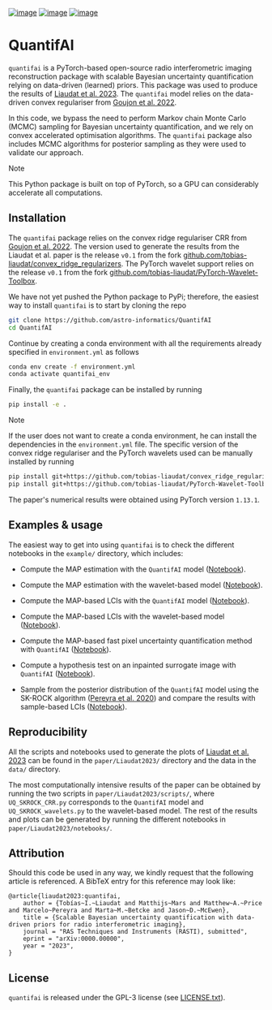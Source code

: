 [![image](https://img.shields.io/badge/GitHub-quantifai-brightgreen.svg?style=flat)](https://github.com/astro-informatics/quantifai) [![image](https://img.shields.io/badge/License-GPL-blue.svg?style=flat)](https://github.com/astro-informatics/quantifai/blob/main/LICENSE.txt) [![image](https://img.shields.io/badge/arXiv-0000.00000-red.svg?style=flat)]( https://arxiv.org/abs/0000.00000)  


# QuantifAI

`quantifai` is a PyTorch-based open-source radio interferometric imaging reconstruction package with scalable Bayesian uncertainty quantification relying on data-driven (learned) priors. This package was used to produce the results of [Liaudat et al. 2023](https://arxiv.org/abs/0000.00000). The `quantifai` model relies on the data-driven convex regulariser from [Goujon et al. 2022](https://arxiv.org/abs/2211.12461).

In this code, we bypass the need to perform Markov chain Monte Carlo (MCMC) sampling for Bayesian uncertainty quantification, and we rely on convex accelerated optimisation algorithms. The `quantifai` package also includes MCMC algorithms for posterior sampling as they were used to validate our approach.

> [!NOTE]  
> This Python package is built on top of PyTorch, so a GPU can considerably accelerate all computations. 


## Installation

The `quantifai` package relies on the convex ridge regulariser CRR from [Goujon et al. 2022](https://arxiv.org/abs/2211.12461). The version used to generate the results from the Liaudat et al. paper is the release `v0.1` from the fork [github.com/tobias-liaudat/convex_ridge_regularizers](https://github.com/tobias-liaudat/convex_ridge_regularizers). The PyTorch wavelet support relies on the release `v0.1` from the fork [github.com/tobias-liaudat/PyTorch-Wavelet-Toolbox](https://github.com/tobias-liaudat/PyTorch-Wavelet-Toolbox).

We have not yet pushed the Python package to PyPi; therefore, the easiest way to install `quantifai` is to start by cloning the repo

```bash
git clone https://github.com/astro-informatics/QuantifAI
cd QuantifAI
```

Continue by creating a conda environment with all the requirements already specified in `environment.yml` as follows

```bash
conda env create -f environment.yml
conda activate quantifai_env
```

Finally, the `quantifai` package can be installed by running

```bash
pip install -e .
```


> [!NOTE]  
> If the user does not want to create a conda environment, he can install the dependencies in the `environment.yml` file. The specific version of the convex ridge regulariser and the PyTorch wavelets used can be manually installed by running
> ```bash
> pip install git+https://github.com/tobias-liaudat/convex_ridge_regularizers@v0.1
> pip install git+https://github.com/tobias-liaudat/PyTorch-Wavelet-Toolbox@v0.1
> ```

The paper's numerical results were obtained using PyTorch version `1.13.1`.


## Examples & usage

The easiest way to get into using `quantifai` is to check the different notebooks in the `example/` directory, which includes:

- Compute the MAP estimation with the `QuantifAI` model ([Notebook](https://github.com/astro-informatics/QuantifAI/blob/main/examples/RI_imaging_QuantifAI_MAP_estimation.ipynb)).
- Compute the MAP estimation with the wavelet-based model ([Notebook](https://github.com/astro-informatics/QuantifAI/blob/main/examples/RI_imaging_wavelets_MAP_estimation.ipynb)).

- Compute the MAP-based LCIs with the `QuantifAI` model ([Notebook](https://github.com/astro-informatics/QuantifAI/blob/main/examples/RI_imaging_QuantifAI_LCIs.ipynb)).
- Compute the MAP-based LCIs with the wavelet-based model ([Notebook](https://github.com/astro-informatics/QuantifAI/blob/main/examples/RI_imaging_wavelets_MAP_estimation.ipynb)).
- Compute the MAP-based fast pixel uncertainty quantification method with `QuantifAI` ([Notebook](https://github.com/astro-informatics/QuantifAI/blob/main/examples/RI_imaging_QuantifAI_fast_pixel_UQ.ipynb)).
- Compute a hypothesis test on an inpainted surrogate image with `QuantifAI` ([Notebook](https://github.com/astro-informatics/QuantifAI/blob/main/examples/RI_imaging_QuantifAI_hypothesis_test)).
- Sample from the posterior distribution of the `QuantifAI` model using the SK-ROCK algorithm ([Pereyra et al. 2020](https://doi.org/10.1137/19M1283719)) and compare the results with sample-based LCIs ([Notebook](https://github.com/astro-informatics/QuantifAI/blob/main/examples/RI_imaging_QuantifAI_sampling)).


## Reproducibility

All the scripts and notebooks used to generate the plots of [Liaudat et al. 2023](https://arxiv.org/abs/0000.00000) can be found in the `paper/Liaudat2023/` directory and the data in the `data/` directory.

The most computationally intensive results of the paper can be obtained by running the two scripts in `paper/Liaudat2023/scripts/`, where `UQ_SKROCK_CRR.py` corresponds to the `QuantifAI` model and `UQ_SKROCK_wavelets.py` to the wavelet-based model. The rest of the results and plots can be generated by running the different notebooks in `paper/Liaudat2023/notebooks/`.


## Attribution

Should this code be used in any way, we kindly request that the following article is referenced. A BibTeX entry for this reference may look like:

```
@article{liaudat2023:quantifai, 
    author = {Tobías~I.~Liaudat and Matthijs~Mars and Matthew~A.~Price and Marcelo~Pereyra and Marta~M.~Betcke and Jason~D.~McEwen},
    title = {Scalable Bayesian uncertainty quantification with data-driven priors for radio interferometric imaging},
    journal = "RAS Techniques and Instruments (RASTI), submitted",
    eprint = "arXiv:0000.00000",
    year = "2023",
}
```

## License

`quantifai` is released under the GPL-3 license (see [LICENSE.txt](https://github.com/astro-informatics/QuantifAI/blob/main/LICENSE.txt)).

